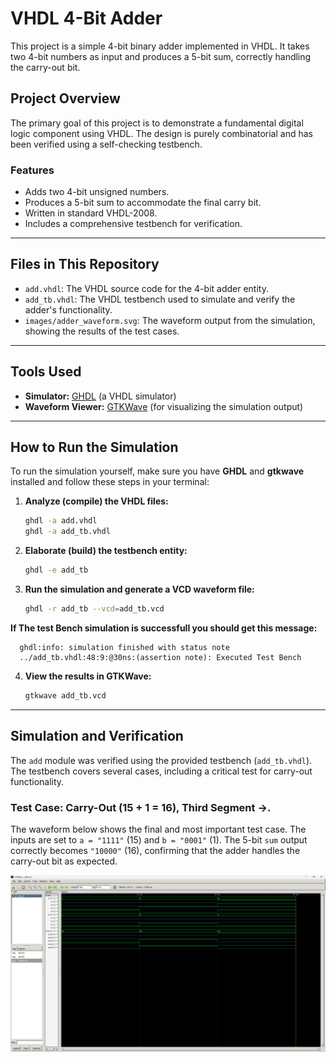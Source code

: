 # VHDL 4-Bit Adder

This project is a simple 4-bit binary adder implemented in VHDL. It takes two 4-bit numbers as input and produces a 5-bit sum, correctly handling the carry-out bit.

## Project Overview

The primary goal of this project is to demonstrate a fundamental digital logic component using VHDL. The design is purely combinatorial and has been verified using a self-checking testbench.

### Features
* Adds two 4-bit unsigned numbers.
* Produces a 5-bit sum to accommodate the final carry bit.
* Written in standard VHDL-2008.
* Includes a comprehensive testbench for verification.

---

## Files in This Repository

* `add.vhdl`: The VHDL source code for the 4-bit adder entity.
* `add_tb.vhdl`: The VHDL testbench used to simulate and verify the adder's functionality.
* `images/adder_waveform.svg`: The waveform output from the simulation, showing the results of the test cases.

---

## Tools Used

* **Simulator:** [GHDL](https://ghdl.github.io/ghdl/) (a VHDL simulator)
* **Waveform Viewer:** [GTKWave](http://gtkwave.sourceforge.net/) (for visualizing the simulation output)

---

## How to Run the Simulation

To run the simulation yourself, make sure you have **GHDL** and **gtkwave** installed and follow these steps in your terminal:

1.  **Analyze (compile) the VHDL files:**
    ```bash
    ghdl -a add.vhdl
    ghdl -a add_tb.vhdl
    ```

2.  **Elaborate (build) the testbench entity:**
    ```bash
    ghdl -e add_tb
    ```

3.  **Run the simulation and generate a VCD waveform file:**
    ```bash
    ghdl -r add_tb --vcd=add_tb.vcd
    ```
    
__If The test Bench simulation is successfull you should get this message:__
  ```
    ghdl:info: simulation finished with status note
    ../add_tb.vhdl:48:9:@30ns:(assertion note): Executed Test Bench
  ```


4.  **View the results in GTKWave:**
    ```bash
    gtkwave add_tb.vcd
    ```
---

## Simulation and Verification

The `add` module was verified using the provided testbench (`add_tb.vhdl`). The testbench covers several cases, including a critical test for carry-out functionality.

### Test Case: Carry-Out (15 + 1 = 16), Third Segment ->.

The waveform below shows the final and most important test case. The inputs are set to `a = "1111"` (15) and `b = "0001"` (1). The 5-bit `sum` output correctly becomes `"10000"` (16), confirming that the adder handles the carry-out bit as expected.

![Adder Carry-Out Test Waveform](waveformFiles/waveformPhoto.png)
